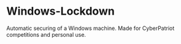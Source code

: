# Windows-Lockdown
Automatic securing of a Windows machine. Made for CyberPatriot competitions and personal use.
